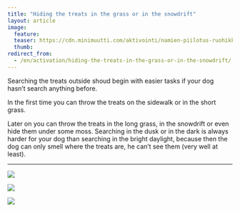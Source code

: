 ```yaml
---
title: "Hiding the treats in the grass or in the snowdrift"
layout: article
image:
  feature:
  teaser: https://cdn.minimuutti.com/aktivointi/namien-piilotus-ruohikkoon-tai-lumihankeen/DSC23956-245px.jpg
  thumb:
redirect_from:
  - /en/activation/hiding-the-treats-in-the-grass-or-in-the-snowdrift/
---
```


Searching the treats outside shoud begin with easier tasks if your dog hasn’t search anything before.

In the first time you can throw the treats on the sidewalk or in the short grass.

Later on you can throw the treats in the long grass, in the snowdrift or even hide them under some moss.
Searching in the dusk or in the dark is always harder for your dog than searching in the bright daylight, because then the dog can only smell where the treats are, he can’t see them (very well at least).

---

![](https://cdn.minimuutti.com/aktivointi/namien-piilotus-ruohikkoon-tai-lumihankeen/DSC23956_2-800px.jpg)

![](https://cdn.minimuutti.com/aktivointi/namien-piilotus-ruohikkoon-tai-lumihankeen/DSC23983_2-800px.jpg)

![](https://cdn.minimuutti.com/aktivointi/namien-piilotus-ruohikkoon-tai-lumihankeen/DSC27428_2-800px.jpg)
